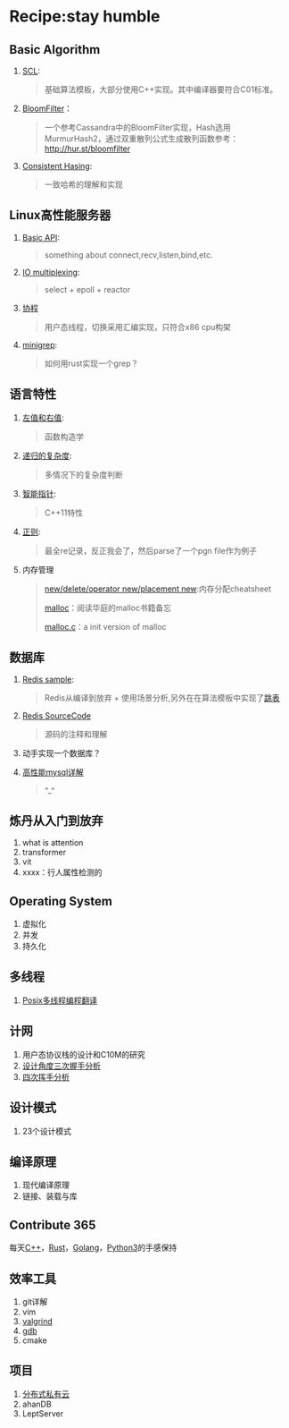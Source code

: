 # Recipe:stay humble
## Basic Algorithm

1. [SCL](XJBX/SCL):

   > 基础算法模板，大部分使用C++实现。其中编译器要符合C01标准。

2. [BloomFilter](XJBX/Project/Bloomfilter)：

   > 一个参考Cassandra中的BloomFilter实现，Hash选用MurmurHash2，通过双重散列公式生成散列函数参考：http://hur.st/bloomfilter

3. [Consistent Hasing](XJBX/Server/MiddleWare/consistentHashing/README.md):

   > 一致哈希的理解和实现

## Linux高性能服务器

1. [Basic API](XJBX/Server/ComputerNetwork/basicAPI):

   > something about connect,recv,listen,bind,etc.

2. [IO multiplexing](XJBX/Server/ComputerNetwork/IOMultiplexing):

   > select + epoll + reactor

3. [协程]()

   > 用户态线程，切换采用汇编实现，只符合x86 cpu构架

4. [minigrep](XJBX/Server/OS/minigrep/):

   > 如何用rust实现一个grep？

## 语言特性

1. [左值和右值](/XJBX/LingChar/LRValue/README.md):

   > 函数构造学

2. [递归的复杂度](/XJBX/LingChar/Recursion/recursion.h):

   > 多情况下的复杂度判断

3. [智能指针](XJBX/LingChar/smartPointer/README.md):

   > C++11特性

4. [正则](XJBX/LingChar/Regexr/README.md):

   > 最全re记录，反正我会了，然后parse了一个pgn file作为例子
   
5. 内存管理

   > [new/delete/operator new/placement new](XJBX/LingChar/MemManagement/new++.md):内存分配cheatsheet
   >
   > [malloc](XJBX/LingChar/MemManagement/About_malloc.md)：阅读华庭的malloc书籍备忘
   >
   > [malloc.c](XJBX/LingChar/MemManagement/Code/shmalloc.c)：a init version of malloc

## 数据库

1. [Redis sample](XJBX/Server/DB/redis/HowtoUse/README.md):

   > Redis从编译到放弃 + 使用场景分析,另外在在算法模板中实现了[跳表](/XJBX/SCL/Datastruct/)
   
2. [Redis SourceCode](./XJBX/Server/DB/redis/SourceCodeStudy/README.md)

   > 源码的注释和理解

3. 动手实现一个数据库？ 

4. [高性能mysql详解](XJBX/Server/DB/Mysql/README.md)
   
   > ^_^
## 炼丹从入门到放弃

1. what is attention
2. transformer
3. vit
4. xxxx：行人属性检测的

## Operating System

1. 虚拟化
2. 并发
3. 持久化

## 多线程

1. [Posix多线程编程翻译](XJBX/Server/OS/PosixThreadsProgramming/README.md)

## 计网

1. 用户态协议栈的设计和C10M的研究
2. [设计角度三次握手分析](XJBX/Server/ComputerNetwork/Blog/Tcp的三次握手.md)
3. [四次挥手分析](XJBX/Server/ComputerNetwork/Blog/Tcp的四次挥手.md)

## 设计模式

1. 23个设计模式

## 编译原理

1. 现代编译原理
2. 链接、装载与库

## Contribute 365

每天[C++](/Solution/)，[Rust](/Solution/)，[Golang](/Solution/)，[Python3](/Solution/)的手感保持

## 效率工具

1. git详解
2. vim
3. [valgrind](XJBX/Server/Tools/Valgrind/README.md)
4. [gdb](XJBX/Server/Tools/GDB/README.md)
5. cmake

## 项目

1. [分布式私有云](XJBX/Project/CloudDisk/README.md)
2. ahanDB
3. LeptServer

